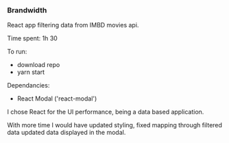 ### Brandwidth

React app filtering data from IMBD movies api.

Time spent: 1h 30

To run:

- download repo
- yarn start

Dependancies:

- React Modal ('react-modal')

I chose React for the UI performance, being a data based application.

With more time I would have updated styling, fixed mapping through filtered data updated data displayed in the modal.
